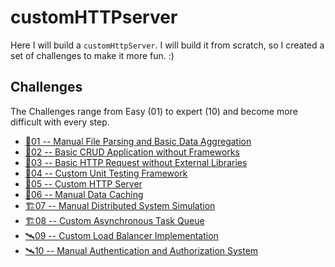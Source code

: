 # customHTTPserver

Here I will build a `customHttpServer`. I will build it from scratch, so I created a set of challenges to make it more fun. :)

## Challenges

The Challenges range from Easy (01) to expert (10) and become more difficult with every step.

* [🍏01 -- Manual File Parsing and Basic Data Aggregation](./documentation/challenge-01-csvParsing.md)
* [🍏02 -- Basic CRUD Application without Frameworks](./documentation/challenge-02-getRequest.md)
* [🧩03 -- Basic HTTP Request without External Libraries](./documentation/)
* [🧩04 -- Custom Unit Testing Framework](./documentation/challenge-04-UnitTest.md)
* [🧠05 -- Custom HTTP Server](./documentation/challenge-05-HttpServer.md)
* [🧠06 -- Manual Data Caching](./documentation/challenge-06-DataCaching.md)
* [🏗️07 -- Manual Distributed System Simulation](./documentation/challenge-07-DistributedSystem.md)
* [🏗️08 -- Custom Asynchronous Task Queue](./documentation/challenge-08-TaskQueue.md)
* [🛰️09 -- Custom Load Balancer Implementation](./documentation/challenge-09-LoadBalancer.md)
* [🛰️10 -- Manual Authentication and Authorization System](./documentation/challenge-10-Authentication.md)
